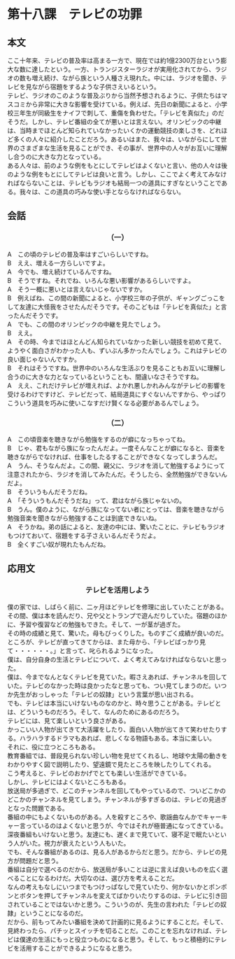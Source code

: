 # 第十八課　テレビの功罪 
## 本文
ここ十年来、テレビの普及率は高まる一方で、現在では約1億2300万台という膨大な数に達したという。一方、トランジスターラジオが実用化されてから、ラジオの数も増え続け、ながら族という人種さえ現れた。中には、ラジオを聞き、テレビを見ながら宿題をするような子供さえいるという。  
テレビ、ラジオのこのような普及ぶりから当然予想されるように、子供たちはマスコミから非常に大きな影響を受けている。例えば、先日の新聞によると、小学校三年生が同級生をナイフで刺して、重傷を負わせた。「テレビを真似た」のだそうだ。しかし、テレビ番組の全てが悪いとは言えない。オリンピックの中継は、当時までほとんど知られていなかったいくかの運動競技の楽しさを、どれほど多くの人々に紹介したことだろう。あるいはまた、我々は、いながらにして世界のさまざまな生活を見ることができ、その事が、世界中の人々がお互いに理解し合うのに大きな力となっている。  
ある人々は、前のような例をもとにしてテレビはよくないと言い、他の人々は後のような例をもとにしてテレビは良いと言う。しかし、ここでよく考えてみなければならないことは、テレビもラジオも結局一つの道具にすぎなということである。我々は、この道具の巧みな使い手とならなければならない。  
## 会話
### <center>（一）</center>
A　この頃のテレビの普及率はすごいらしいですね。  
B　ええ、増える一方らしいですよ。  
A　今でも、増え続けているんですね。  
B　そうですね。それでね、いろんな悪い影響があるらしいですよ。  
A　そう一概に悪いとは言えないじゃないですか。  
B　例えばね、この間の新聞によると、小学校三年の子供が、ギャングごっこをして友達に大怪我をさせたんだそうです。そのこどもは「テレビを真似た」と言ったんだそうです。  
A　でも、この間のオリンピックの中継を見たでしょう。  
B　ええ。  
A　その時、今まではほとんどん知られていなかった新しい競技を初めて見て、ようやく面白さがわかった人も、ずいぶん多かったんでしょう。これはテレビの良い面じゃないんですか。  
B　それはそうですね。世界中のいろんな生活ぶりを見ることもお互いに理解し合うのに大きな力となっているということも、間違いなさそうですね。  
A　ええ、これだけテレビが増えれば、よかれ悪しかれみんながテレビの影響を受けるわけですけど、テレビだって、結局道具にすぐないんですから、やっぱりこういう道具を巧みに使いこなすだけ賢くなる必要があるんでしょう。  
### <center>（二）</center>
A　この頃音楽を聴きながら勉強をするのが癖になっちゃってね。  
B　じゃ、君もながら族になったんだよ。一度そんなことが癖になると、音楽を聴きながらでなければ、仕事をしたるすることができなくなってしまうんだ。  
A　うん、そうなんだよ。この間、親父に、ラジオを消して勉強するようにって注意されたから、ラジオを消してみたんだ。そうしたら、全然勉強ができないんだよ。  
B　そういうもんだそうだね。  
A　「そういうもんだそうだね」って、君はながら族じゃないの。  
B　うん。僕のように、ながら族になってない者にとっては、音楽を聴きながら勉強音楽を聞きながら勉強することは到底できないね。  
A　そうかね。弟の話によると、友達の中には、驚いたことに、テレビもラジオもつけておいて、宿題をする子さえいるんだそうだよ。  
B　全くすごい奴が現れたもんだね。  
## 応用文　
### <center>テレビを活用しよう</center>
僕の家では、しばらく前に、二ヶ月ほどテレビを修理に出していたことがある。  
その間、僕は本を読んだり、兄や父とトランプで遊んだりしていた。宿題のほかに、予習や復習などの勉強もできた。そして、一が茎が過ぎた。  
その時の成績と見て、驚いた。母もびっくりした。ものすごく成績が良いのだ。  
ところが、テレビが直ってきてからは、また母から、「テレビばっかり見て・・・・・・。」と言って、叱られるようになった。  
僕は、自分自身の生活とテレビについて、よく考えてみなければならないと思った。  
僕は、今までなんとなくテレビを見ていた。暇さえあれば、チャンネルを回していた。テレビのなかった時は良かったなと思っても、つい見てしまうのだ。いつか先生がおっしゃった「テレビの奴隷」という言葉が思い出される。  
でも、テレビは本当にいけないものなのかと、時々思うことがある。テレビとは、どういうものだろう。そして、なんのためにあるのだろう。  
テレビには、見て楽しいという良さがある。  
かっこいい人物が出てきて大活躍をしたり、面白い人物が出てきて笑わせたりする。ハラハラするドラマもあれば、悲しくなる物語もある。本当に楽しい。  
それに、役に立つところもある。  
教育番組では、普段見られない珍しい物を見せてくれるし、地球や太陽の動きをわかりやすく図で説明したり、望遠鏡で見たところを映したりしてくれる。  
こう考えると、テレビのおかげでとても楽しい生活ができている。  
しかし、テレビにはよくないところもある。  
放送局が多過ぎで、どこのチャンネルを回してもやっているので、ついどこかのどこかのチャンネルを見てしまう。チャンネルが多すぎるのは、テレビの見過ぎとなった問題である。  
番組の中にもよくないものがある。人を殺すところや、歌謡曲なんかでキャーキャー言っているのはよくないと思うが、今ではそれが極普通になってきている。  
深夜番組もいけないと思う。友達にも、遅くまで見ていて、寝不足で眠たいという人がいた。視力が衰えたという人もいた。  
でも、そんな番組があるのは、見る人があるからだと思う。だから、テレビの見方が問題だと思う。  
番組は自分で選べるのだから、放送局が多いことは逆に言えば良いものを広く選べることになるわけだ。大切なのは、選び方を考えることだ。  
なんの考えもなしにいつまでもつけっぱなしで見ていたり、何かないかとポンポンとボタンを押してチャンネルを変えてばかりいたりするのは、テレビに引き回されていることではないかと思う。こういうのが、先生の言われた「テレビの奴隷」ということになるのだ。  
だから、前もってみたい番組を決めて計画的に見るようにすることだ。そして、見終わったら、パチッとスイッチを切ることだ。このことを忘れなければ、テレビは僕達の生活にもっと役立つものになると思う。そして、もっと積極的にテレビを活用することができるようになると思う。  

